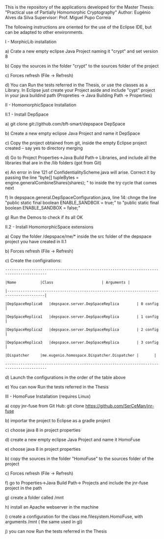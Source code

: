 This is the repository of the applications developed for the Master Thesis: "Practical use of Partially Homomorphic Cryptography"
Author: Eugénio Alves da Silva
Supervisor: Prof. Miguel Pupo Correia

The following instructions are oriented for the use of the Eclipse IDE, but can be adapted to other environments.

I - MorphicLib installation

a) Crate a new empty eclipse Java Project naming it "crypt" and set version 8

b) Copy the sources in the folder "crypt" to the sources folder of the project

c) Forces refresh (File -> Refresh)

d) You can Run the tests referred in the Thesis, or use the classes as a Library. In Eclipse just create your Project aside and include "cypt" project in your 
	java buildind path (Propreties -> Java Building Path -> Properties)

II - HomomorphicSpace Installation

II.1 - Install DepSpace

a) git clone git://github.com/bft-smart/depspace DepSpace

b) Create a new empty eclipse Java Project and name it DepSpace

c) Copy the project obtained from git,  inside the empty Eclipse project created – say yes to directory merging

d) Go to Project Properties->Java Build Path-> Libraries, and include all the libraries that are in the /lib folders (got from Git)

e) An error in line 121 of ConfidentialityScheme.java will arise. Correct it by passing the line "byte[] tupleBytes = engine.generalCombineShares(shares); " to inside the try cycle that comes next
	
f) In depspace.general.DepSpaceConfiguration.java, line 14: chnge the line "public static final boolean ENABLE_SANDBOX = true;" to
	"public static final boolean ENABLE_SANDBOX = false;"
	
g) Run the Demos to check if its all OK

II.2 - Install HomomorphicSpace extensions

a) Copy the folder /depspace/me/* inside the src folder of the depspace project you have created in II.1

b) Forces refresh (File -> Refresh)

c) Create the configirations:

	-----------------------------------------------------------------------------------------
	
	|Name			|Class						| Arguments	|
	
	|---------------------------------------------------------------------------------------|
	
	|DepSpaceReplica0	|depspace.server.DepSpaceReplica		| 0 config	|
	
	|DepSpaceReplica1	|depspace.server.DepSpaceReplica		| 1 config	|
	
	|DepSpaceReplica2	|depspace.server.DepSpaceReplica		| 2 config	|
	
	|DepSpaceReplica3	|depspace.server.DepSpaceReplica		| 3 config	|
	
	|Dispatcher		|me.eugenio.homospace.Dispatcher.Dispatcher	| 		|
	
	-----------------------------------------------------------------------------------------
	
d)	Launch the configurations in the order of the table above

e) 	You can now Run the tests referred in the Thesis

III - HomoFuse Installation (requires Linux)

a) copy jnr-fuse from Git Hub: git clone https://github.com/SerCeMan/jnr-fuse

b) importar the project to Eclipse as a gradle project

c) choose java 8 in project properties

d) create a new empty eclipse Java Project and name it HomoFuse

e) choose java 8 in project properties

b) copy the sources in the folder "HomoFuse" to the sources folder of the project

c) Forces refresh (File -> Refresh)

f) go to Properties->Java Build Path-> Projects and include the jnr-fuse project in the path

g) create a folder called <anypath>/mnt

h) install an Apache webserver in the machine

i) create a configuration for the class me.filesystem.HomoFuse, with arguments <anypath>/mnt (<anypath> the same used in g))

j) you can now Run the tests referred in the Thesis

